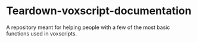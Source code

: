 # Teardown-voxscript-documentation
A repository meant for helping people with a few of the most basic functions used in voxscripts.
